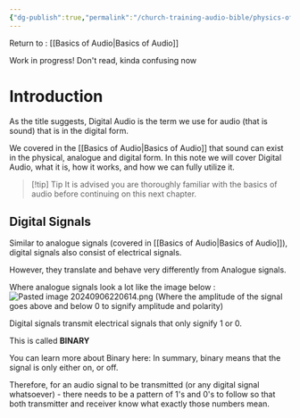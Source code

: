 ```yaml
---
{"dg-publish":true,"permalink":"/church-training-audio-bible/physics-of-sound/digital-audio/","tags":["wip"]}
---
```



Return to : [[Basics of Audio\|Basics of Audio]]

Work in progress! Don't read, kinda confusing now
# Introduction
As the title suggests, Digital Audio is the term we use for audio (that is sound) that is in the digital form.

We covered in the [[Basics of Audio\|Basics of Audio]] that sound can exist in the physical, analogue and digital form.
In this note we will cover Digital Audio, what it is, how it works, and how we can fully utilize it.


> [!tip] Tip
> It is advised you are thoroughly familiar with the basics of audio before continuing on this next chapter. 

## Digital Signals
Similar to analogue signals (covered in [[Basics of Audio\|Basics of Audio]]), digital signals also consist of electrical signals.

However, they translate and behave very differently from Analogue signals.

Where analogue signals look a lot like the image below :
![Pasted image 20240906220614.png](/img/user/References/Pasted%20image%2020240906220614.png)
(Where the amplitude of the signal goes above and below 0 to signify amplitude and polarity)

Digital signals transmit electrical signals that only signify 1 or 0.

This is called **BINARY**

You can learn more about Binary here:
In summary, binary means that the signal is only either on, or off.

Therefore, for an audio signal to be transmitted (or any digital signal whatsoever) - there needs to be a pattern of 1's and 0's to follow so that both transmitter and receiver know what exactly those numbers mean.


